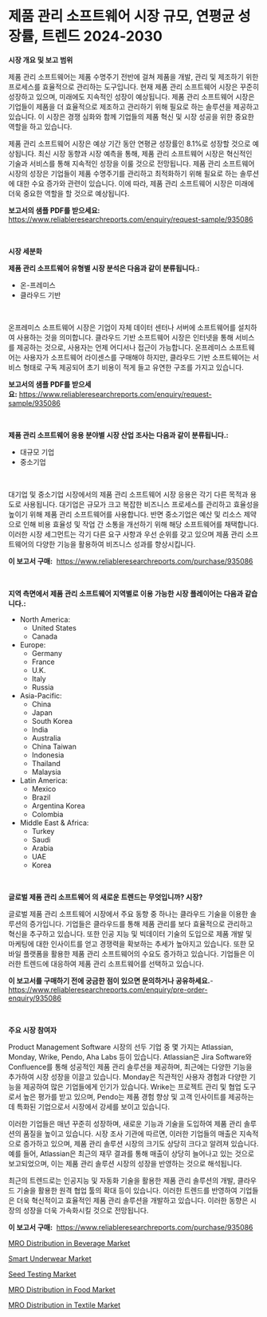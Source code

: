 <p><h1>제품 관리 소프트웨어 시장 규모, 연평균 성장률, 트렌드 2024-2030</h1></p><p><strong>시장 개요 및 보고 범위</strong></p>
<p><p>제품 관리 소프트웨어는 제품 수명주기 전반에 걸쳐 제품을 개발, 관리 및 제조하기 위한 프로세스를 효율적으로 관리하는 도구입니다. 현재 제품 관리 소프트웨어 시장은 꾸준히 성장하고 있으며, 미래에도 지속적인 성장이 예상됩니다. 제품 관리 소프트웨어 시장은 기업들이 제품을 더 효율적으로 제조하고 관리하기 위해 필요로 하는 솔루션을 제공하고 있습니다. 이 시장은 경쟁 심화와 함께 기업들의 제품 혁신 및 시장 성공을 위한 중요한 역할을 하고 있습니다.</p><p>제품 관리 소프트웨어 시장은 예상 기간 동안 연평균 성장률인 8.1%로 성장할 것으로 예상됩니다. 최신 시장 동향과 시장 예측을 통해, 제품 관리 소프트웨어 시장은 혁신적인 기술과 서비스를 통해 지속적인 성장을 이룰 것으로 전망됩니다. 제품 관리 소프트웨어 시장의 성장은 기업들이 제품 수명주기를 관리하고 최적화하기 위해 필요로 하는 솔루션에 대한 수요 증가와 관련이 있습니다. 이에 따라, 제품 관리 소프트웨어 시장은 미래에 더욱 중요한 역할을 할 것으로 예상됩니다.</p></p>
<p><strong>보고서의 샘플 PDF를 받으세요:</strong> <a href="https://www.reliableresearchreports.com/enquiry/request-sample/935086">https://www.reliableresearchreports.com/enquiry/request-sample/935086</a></p>
<p>&nbsp;</p>
<p><strong>시장 세분화</strong></p>
<p><strong>제품 관리 소프트웨어 유형별 시장 분석은 다음과 같이 분류됩니다.:</strong></p>
<p><ul><li>온-프레미스</li><li>클라우드 기반</li></ul></p>
<p>&nbsp;</p>
<p><p>온프레미스 소프트웨어 시장은 기업이 자체 데이터 센터나 서버에 소프트웨어를 설치하여 사용하는 것을 의미합니다. 클라우드 기반 소프트웨어 시장은 인터넷을 통해 서비스를 제공하는 것으로, 사용자는 언제 어디서나 접근이 가능합니다. 온프레미스 소프트웨어는 사용자가 소프트웨어 라이센스를 구매해야 하지만, 클라우드 기반 소프트웨어는 서비스 형태로 구독 제공되어 초기 비용이 적게 들고 유연한 구조를 가지고 있습니다.</p></p>
<p><strong>보고서의 샘플 PDF를 받으세요:</strong>&nbsp;<a href="https://www.reliableresearchreports.com/enquiry/request-sample/935086">https://www.reliableresearchreports.com/enquiry/request-sample/935086</a></p>
<p>&nbsp;</p>
<p><strong> 제품 관리 소프트웨어 응용 분야별 시장 산업 조사는 다음과 같이 분류됩니다.:</strong></p>
<p><ul><li>대규모 기업</li><li>중소기업</li></ul></p>
<p>&nbsp;</p>
<p><p>대기업 및 중소기업 시장에서의 제품 관리 소프트웨어 시장 응용은 각기 다른 목적과 용도로 사용됩니다. 대기업은 규모가 크고 복잡한 비즈니스 프로세스를 관리하고 효율성을 높이기 위해 제품 관리 소프트웨어를 사용합니다. 반면 중소기업은 예산 및 리소스 제약으로 인해 비용 효율성 및 작업 간 소통을 개선하기 위해 해당 소프트웨어를 채택합니다. 이러한 시장 세그먼트는 각기 다른 요구 사항과 우선 순위를 갖고 있으며 제품 관리 소프트웨어의 다양한 기능을 활용하여 비즈니스 성과를 향상시킵니다.</p></p>
<p><strong>이 보고서 구매:</strong>&nbsp; <a href="https://www.reliableresearchreports.com/purchase/935086">https://www.reliableresearchreports.com/purchase/935086</a></p>
<p>&nbsp;</p>
<p><strong>지역 측면에서 제품 관리 소프트웨어 지역별로 이용 가능한 시장 플레이어는 다음과 같습니다.:</strong></p>
<p><ul>
    <li>
        North America:
        <ul>
            <li>United States</li>
            <li>Canada</li>
        </ul>
    </li>
    <li>
        Europe:
        <ul>
            <li>Germany</li>
            <li>France</li>
            <li>U.K.</li>
            <li>Italy</li>
            <li>Russia</li>
        </ul>
    </li>
    <li>
        Asia-Pacific:
        <ul>
            <li>China</li>
            <li>Japan</li>
            <li>South Korea</li>
            <li>India</li>
            <li>Australia</li>
            <li>China Taiwan</li>
            <li>Indonesia</li>
            <li>Thailand</li>
            <li>Malaysia</li>
        </ul>
    </li>
    <li>
        Latin America:
        <ul>
            <li>Mexico</li>
            <li>Brazil</li>
            <li>Argentina Korea</li>
            <li>Colombia</li>
        </ul>
    </li>
    <li>
        Middle East & Africa:
        <ul>
            <li>Turkey</li>
            <li>Saudi</li>
            <li>Arabia</li>
            <li>UAE</li>
            <li>Korea</li>
        </ul>
    </li>
    </ul></p>
<p>&nbsp;</p>
<p><strong>글로벌 제품 관리 소프트웨어 의 새로운 트렌드는 무엇입니까? 시장?</strong></p>
<p><p>글로벌 제품 관리 소프트웨어 시장에서 주요 동향 중 하나는 클라우드 기술을 이용한 솔루션의 증가입니다. 기업들은 클라우드를 통해 제품 관리를 보다 효율적으로 관리하고 혁신을 추구하고 있습니다. 또한 인공 지능 및 빅데이터 기술의 도입으로 제품 개발 및 마케팅에 대한 인사이트를 얻고 경쟁력을 확보하는 추세가 높아지고 있습니다. 또한 모바일 플랫폼을 활용한 제품 관리 소프트웨어의 수요도 증가하고 있습니다. 기업들은 이러한 트렌드에 대응하여 제품 관리 소프트웨어를 선택하고 있습니다.</p></p>
<p><strong>이 보고서를 구매하기 전에 궁금한 점이 있으면 문의하거나 공유하세요.</strong>- <a href="https://www.reliableresearchreports.com/enquiry/pre-order-enquiry/935086">https://www.reliableresearchreports.com/enquiry/pre-order-enquiry/935086</a></p>
<p>&nbsp;</p>
<p><strong>주요 시장 참여자</strong></p>
<p><p>Product Management Software 시장의 선두 기업 중 몇 가지는 Atlassian, Monday, Wrike, Pendo, Aha Labs 등이 있습니다. Atlassian은 Jira Software와 Confluence를 통해 성공적인 제품 관리 솔루션을 제공하며, 최근에는 다양한 기능을 추가하여 시장 성장을 이끌고 있습니다. Monday은 직관적인 사용자 경험과 다양한 기능을 제공하여 많은 기업들에게 인기가 있습니다. Wrike는 프로젝트 관리 및 협업 도구로서 높은 평가를 받고 있으며, Pendo는 제품 경험 향상 및 고객 인사이트를 제공하는 데 특화된 기업으로서 시장에서 강세를 보이고 있습니다.</p><p>이러한 기업들은 매년 꾸준히 성장하며, 새로운 기능과 기술을 도입하여 제품 관리 솔루션의 품질을 높이고 있습니다. 시장 조사 기관에 따르면, 이러한 기업들의 매출은 지속적으로 증가하고 있으며, 제품 관리 솔루션 시장의 크기도 상당히 크다고 알려져 있습니다. 예를 들어, Atlassian은 최근의 재무 결과를 통해 매출이 상당히 늘어나고 있는 것으로 보고되었으며, 이는 제품 관리 솔루션 시장의 성장을 반영하는 것으로 해석됩니다.</p><p>최근의 트렌드로는 인공지능 및 자동화 기술을 활용한 제품 관리 솔루션의 개발, 클라우드 기술을 활용한 원격 협업 툴의 확대 등이 있습니다. 이러한 트렌드를 반영하여 기업들은 더욱 혁신적이고 효율적인 제품 관리 솔루션을 개발하고 있습니다. 이러한 동향은 시장의 성장을 더욱 가속화시킬 것으로 전망됩니다.</p></p>
<p><strong>이 보고서 구매:</strong>&nbsp;&nbsp;<a href="https://www.reliableresearchreports.com/purchase/935086">https://www.reliableresearchreports.com/purchase/935086</a></p>
<p><p><a href="https://changeable-paste-463.notion.site/MRO-Distribution-in-Beverage-Market-Size-and-Examines-its-Market-Scope-with-a-Primary-Focus-on-Gro-0ff4e01b199b42f5bbc1f09cff8675bf">MRO Distribution in Beverage Market</a></p><p><a href="https://view.publitas.com/reportprime-1/smart-underwear-market-analysis-and-market-size-global-industry-overview-market-segmentation-and-forecast-2024-to-2031/">Smart Underwear Market</a></p><p><a href="https://view.publitas.com/reportprime-1/seed-testing-market-research-report-provides-critical-insights-that-can-help-shape-business-development-and-investment-strategies/">Seed Testing Market</a></p><p><a href="https://fuschia-pecorino-a6d.notion.site/MRO-Distribution-in-Food-Market-with-the-goal-of-estimating-the-market-size-and-future-growth-potent-76ff6d1dcfdf4b7999f8b82e1aed8fc7">MRO Distribution in Food Market</a></p><p><a href="https://florentine-yuzu-f42.notion.site/MRO-Distribution-in-Textile-Market-Size-Furnishes-Valuable-Information-Encompassing-Market-Share-Ma-0b7bfe9e963742c7bbdcdd52c728aff3">MRO Distribution in Textile Market</a></p></p>
